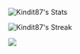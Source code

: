 ![Kindit87's Stats](https://github-readme-stats.vercel.app/api?username=Kindit87&theme=onedark&show_icons=true&hide_border=false&count_private=true)

![Kindit87's Streak](https://github-readme-streak-stats.herokuapp.com/?user=Kindit87&theme=onedark&hide_border=false)

![](https://komarev.com/ghpvc/?username=Kindit87)
